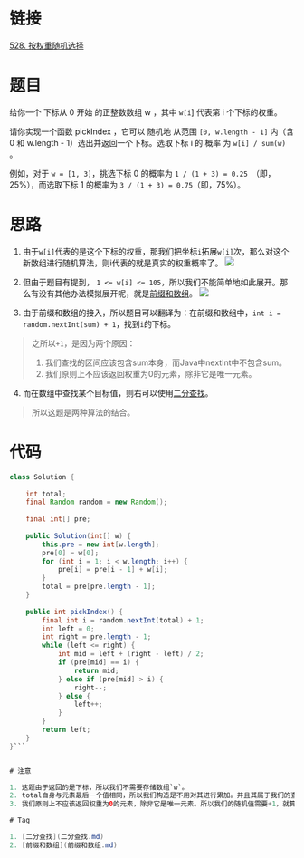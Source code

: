 # 链接

[528. 按权重随机选择](https://leetcode.cn/problems/random-pick-with-weight/)

# 题目

给你一个 下标从 0 开始 的正整数数组 w ，其中 `w[i`] 代表第 i 个下标的权重。

请你实现一个函数 pickIndex ，它可以 随机地 从范围 `[0, w.length - 1]` 内（含 0 和 w.length - 1）选出并返回一个下标。选取下标 i 的 概率 为 `w[i] / sum(w)` 。

例如，对于 `w = [1, 3]`，挑选下标 0 的概率为 `1 / (1 + 3) = 0.25 `（即，25%），而选取下标 1 的概率为 `3 / (1 + 3) = 0.75`（即，75%）。

# 思路

1. 由于`w[i]`代表的是这个下标的权重，那我们把坐标`i`拓展`w[i]`次，那么对这个新数组进行随机算法，则i代表的就是真实的权重概率了。
![](Pasted%20image%2020230225154912.png)

2. 但由于题目有提到， `1 <= w[i] <= 105`，所以我们不能简单地如此展开。那么有没有其他办法模拟展开呢，就是[前缀和数组](前缀和数组.md)。
![](Pasted%20image%2020230225155044.png)

3. 由于前缀和数组的接入，所以题目可以翻译为：在前缀和数组中，`int i = random.nextInt(sum) + 1`，找到`i`的下标。
> 之所以`+1`，是因为两个原因：
> 1. 我们查找的区间应该包含sum本身，而Java中nextInt中不包含sum。
> 2. 我们原则上不应该返回权重为0的元素，除非它是唯一元素。

4. 而在数组中查找某个目标值，则右可以使用[二分查找](二分查找.md)。
> 所以这题是两种算法的结合。


# 代码

```java
class Solution {  
  
    int total;  
    final Random random = new Random();  
  
    final int[] pre;  
  
    public Solution(int[] w) {  
        this.pre = new int[w.length];  
        pre[0] = w[0];  
        for (int i = 1; i < w.length; i++) {  
            pre[i] = pre[i - 1] + w[i];  
        }  
        total = pre[pre.length - 1];  
    }  
  
    public int pickIndex() {  
        final int i = random.nextInt(total) + 1;  
        int left = 0;  
        int right = pre.length - 1;  
        while (left <= right) {  
            int mid = left + (right - left) / 2;  
            if (pre[mid] == i) {  
                return mid;  
            } else if (pre[mid] > i) {  
                right--;  
            } else {  
                left++;  
            }  
        }  
        return left;  
    }  
}```


# 注意

1. 这题由于返回的是下标，所以我们不需要存储数组`w`。
2. total自身与元素最后一个值相同，所以我们构造是不用对其进行累加。并且其属于我们的查找范围。
3. 我们原则上不应该返回权重为0的元素，除非它是唯一元素。所以我们的随机值需要+1，就算数组中只有0元素，二分查找也能够处理这种特殊情况。

# Tag

1. [二分查找](二分查找.md)
2. [前缀和数组](前缀和数组.md)